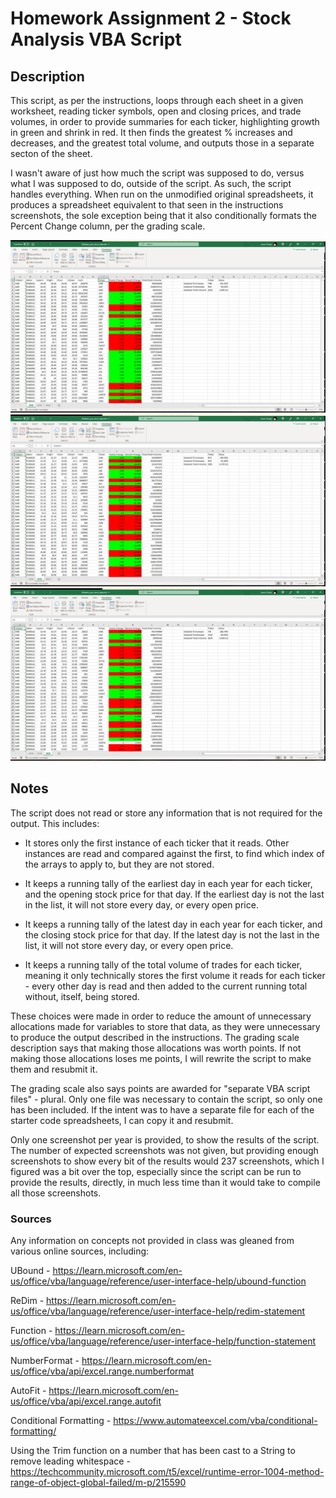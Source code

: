 # Homework Assignment 2 - Stock Analysis VBA Script

## Description

This script, as per the instructions, loops through each sheet in a given worksheet, reading ticker symbols, open and closing prices, and trade volumes, in order to provide summaries for each ticker, highlighting growth in green and shrink in red. It then finds the greatest % increases and decreases, and the greatest total volume, and outputs those in a separate secton of the sheet.

I wasn't aware of just how much the script was supposed to do, versus what I was supposed to do, outside of the script. As such, the script handles everything. When run on the unmodified original spreadsheets, it produces a spreadsheet equivalent to that seen in the instructions screenshots, the sole exception being that it also conditionally formats the Percent Change column, per the grading scale.

![2018 summary screenshot](Multiple_year_stock_data_2018.png "2018")
![2019 summary screenshot](Multiple_year_stock_data_2019.png "2019")
![2020 summary screenshot](Multiple_year_stock_data_2020.png "2020")

## Notes

The script does not read or store any information that is not required for the output. This includes:

* It stores only the first instance of each ticker that it reads. Other instances are read and compared against the first, to find which index of the arrays to apply to, but they are not stored.

* It keeps a running tally of the earliest day in each year for each ticker, and the opening stock price for that day. If the earliest day is not the last in the list, it will not store every day, or every open price.

* It keeps a running tally of the latest day in each year for each ticker, and the closing stock price for that day. If the latest day is not the last in the list, it will not store every day, or every open price.

* It keeps a running tally of the total volume of trades for each ticker, meaning it only technically stores the first volume it reads for each ticker - every other day is read and then added to the current running total without, itself, being stored.

These choices were made in order to reduce the amount of unnecessary allocations made for variables to store that data, as they were unnecessary to produce the output described in the instructions. The grading scale description says that making those allocations was worth points. If not making those allocations loses me points, I will rewrite the script to make them and resubmit it.

The grading scale also says points are awarded for "separate VBA script files" - plural. Only one file was necessary to contain the script, so only one has been included. If the intent was to have a separate file for each of the starter code spreadsheets, I can copy it and resubmit.

Only one screenshot per year is provided, to show the results of the script. The number of expected screenshots was not given, but providing enough screenshots to show every bit of the results would 237 screenshots, which I figured was a bit over the top, especially since the script can be run to provide the results, directly, in much less time than it would take to compile all those screenshots.

### Sources

Any information on concepts not provided in class was gleaned from various online sources, including:

UBound - https://learn.microsoft.com/en-us/office/vba/language/reference/user-interface-help/ubound-function

ReDim - https://learn.microsoft.com/en-us/office/vba/language/reference/user-interface-help/redim-statement

Function - https://learn.microsoft.com/en-us/office/vba/language/reference/user-interface-help/function-statement

NumberFormat - https://learn.microsoft.com/en-us/office/vba/api/excel.range.numberformat

AutoFit - https://learn.microsoft.com/en-us/office/vba/api/excel.range.autofit

Conditional Formatting - https://www.automateexcel.com/vba/conditional-formatting/

Using the Trim function on a number that has been cast to a String to remove leading whitespace - https://techcommunity.microsoft.com/t5/excel/runtime-error-1004-method-range-of-object-global-failed/m-p/215590
